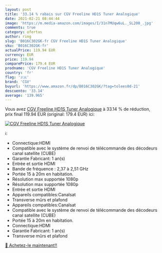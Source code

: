 ```yaml
---
layout: post
title: '33.14 % rabais sur CGV Freeline HD1S Tuner Analogique'
date: 2021-02-21 08:44:44
image: 'https://m.media-amazon.com/images/I/31n7MUqw6uL._SL200_.jpg'
comments: true
category: ofertas
author: ring
slug: 'B016C302GK-fr CGV Freeline HD1S Tuner Analogique'
sku: 'B016C302GK-fr'
actualPrice: 119.94 EUR
currency: EUR
price: 119.94
comparePrice: 179.4 EUR
prodname: 'CGV Freeline HD1S Tuner Analogique'
country: 'fr'
flag: '🇫🇷'
brand: 'CGV'
buyurl: 'https://www.amazon.fr/dp/B016C302GK/?tag=tolees0d-21'
descuento: '33.14'
average: '139.965'
---
```


Vous avez [CGV Freeline HD1S Tuner Analogique](https://www.amazon.fr/dp/B016C302GK/?tag=tolees0d-21)  à  33.14 % de réduction, prix final  119.94 EUR (original: 179.4 EUR) ici:

[![CGV Freeline HD1S Tuner Analogique](https://m.media-amazon.com/images/I/31n7MUqw6uL._SL200_.jpg)](https://www.amazon.fr/dp/B016C302GK/?tag=tolees0d-21)

ℹ️:

- Connectique:HDMI
- Compatible avec le système de renvoi de télécommande des décodeurs canal satellite (CUBE)
- Garantie Fabricant: 1 an(s)
- Entrée et sortie HDMI
- Bande de fréquence : 2,37 à 2,51 GHz
- Portée 15 à 20m en habitation.
- Résolution max supportée 1080p
- Résolution max supportée 1080p
- Entrée et sortie HDMI
- Appareils compatibles:Canalsat
- Transverse mûrs et plafond
- Appareils compatibles:Canalsat
- Compatible avec le système de renvoi de télécommande des décodeurs canal satellite (CUBE)
- Portée 15 à 20m en habitation.
- Connectique:HDMI
- Garantie Fabricant: 1 an(s)
- Transverse mûrs et plafond

[🛒 Achetez-le maintenant!!](https://www.amazon.fr/dp/B016C302GK/?tag=tolees0d-21)
